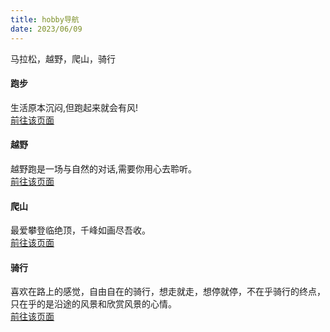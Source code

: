 ```yaml
---
title: hobby导航
date: 2023/06/09
---
```


马拉松，越野，爬山，骑行

#### 跑步
生活原本沉闷,但跑起来就会有风!\
<a href="/hobby/run/a-1">前往该页面</a>

#### 越野
越野跑是一场与自然的对话,需要你用心去聆听。\
<a href="/hobby/cross/a-1">前往该页面</a>

#### 爬山
最爱攀登临绝顶，千峰如画尽吾收。\
<a href="/hobby/climbing/a-1">前往该页面</a>

#### 骑行
喜欢在路上的感觉，自由自在的骑行，想走就走，想停就停，不在乎骑行的终点，只在乎的是沿途的风景和欣赏风景的心情。\
<a href="/hobby/ride/a-1">前往该页面</a>
